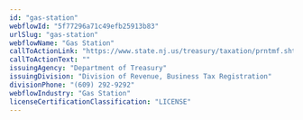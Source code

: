 ```yaml
---
id: "gas-station"
webflowId: "5f77296a71c49efb25913b83"
urlSlug: "gas-station"
webflowName: "Gas Station"
callToActionLink: "https://www.state.nj.us/treasury/taxation/prntmf.shtml"
callToActionText: ""
issuingAgency: "Department of Treasury"
issuingDivision: "Division of Revenue, Business Tax Registration"
divisionPhone: "(609) 292-9292"
webflowIndustry: "Gas Station"
licenseCertificationClassification: "LICENSE"
---
```

